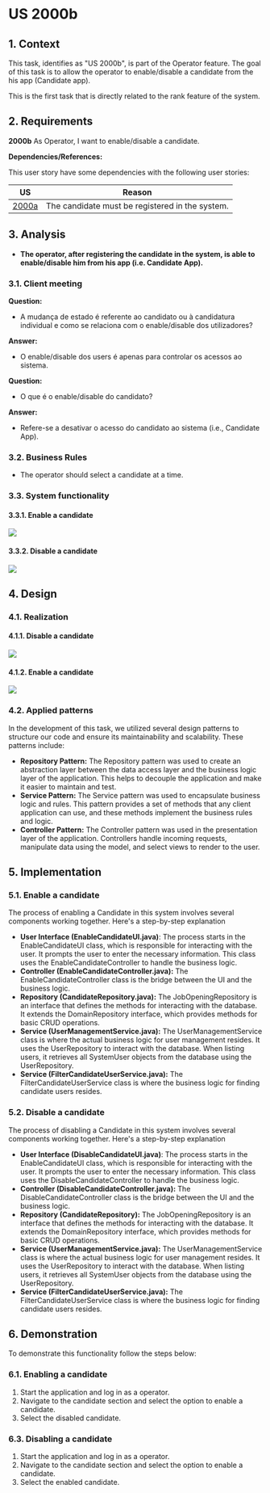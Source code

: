# US 2000b

## 1. Context

This task, identifies as "US 2000b", is part of the Operator feature. The goal of this task is to allow the operator to enable/disable a candidate from the his app (Candidate app).

This is the first task that is directly related to the rank feature of the system.

## 2. Requirements

**2000b** As Operator, I want to enable/disable a candidate.

**Dependencies/References:**

This user story have some dependencies with the following user stories:

| US                                      | Reason                                          |
|-----------------------------------------|-------------------------------------------------|
| [2000a](../../SprintB/us1002/readme.md) | The candidate must be registered in the system. |

## 3. Analysis

- **The operator, after registering the candidate in the system, is able to enable/disable him from his app (i.e. Candidate App).**

### 3.1. Client meeting

**Question:**

- A mudança de estado é referente ao candidato ou à candidatura individual e como se relaciona com o enable/disable dos utilizadores?

**Answer:**

- O enable/disable dos users é apenas para controlar os acessos ao sistema.

**Question:**

- O que é o enable/disable do candidato?

**Answer:**

- Refere-se a desativar o acesso do candidato ao sistema (i.e., Candidate App).

### 3.2. Business Rules

- The operator should select a candidate at a time.

### 3.3. System functionality

#### 3.3.1. Enable a candidate

![](SSD/SSD-Enable-Candidate.svg)

#### 3.3.2. Disable a candidate

![](SSD/SSD-Disable-Candidate.svg)

## 4. Design

### 4.1. Realization

#### 4.1.1. Disable a candidate

![](SD/SD-Disable-Candidate.svg)

#### 4.1.2. Enable a candidate

![](SD/SD-Enable-Candidate.svg)

### 4.2. Applied patterns

In the development of this task, we utilized several design patterns to structure our code and ensure its
maintainability and scalability. These patterns include:

- **Repository Pattern:** The Repository pattern was used to create an abstraction layer between the data access layer
  and the business logic layer of the application. This helps to decouple the application and make it easier to maintain
  and test.
- **Service Pattern:** The Service pattern was used to encapsulate business logic and rules. This pattern provides a set of methods that any client application can use, and these methods implement the business rules and logic.
- **Controller Pattern:** The Controller pattern was used in the presentation layer of the application. Controllers
  handle incoming requests, manipulate data using the model, and select views to render to the user.

## 5. Implementation

### 5.1. Enable a candidate

The process of enabling a Candidate in this system involves several components working together. Here's a step-by-step
explanation

- **User Interface (EnableCandidateUI.java)**: The process starts in the EnableCandidateUI class, which is
  responsible for interacting
  with the user. It prompts the user to enter the necessary information.
  This class uses the EnableCandidateController to handle the business logic.
- **Controller (EnableCandidateController.java):** The EnableCandidateController class is the bridge between the
  UI and the business
  logic.
- **Repository (CandidateRepository.java):** The JobOpeningRepository is an interface that defines the methods for
  interacting with the
  database. It extends the DomainRepository interface, which provides methods for basic CRUD operations.
- **Service (UserManagementService.java):** The UserManagementService class is where the actual business logic for user management resides. It uses the UserRepository to interact with the database. When listing users, it retrieves all SystemUser objects from the database using the UserRepository.  
- **Service (FilterCandidateUserService.java):** The FilterCandidateUserService class is where the business logic for finding candidate users resides.

### 5.2. Disable a candidate

The process of disabling a Candidate in this system involves several components working together. Here's a step-by-step
explanation

- **User Interface (DisableCandidateUI.java)**: The process starts in the EnableCandidateUI class, which is
  responsible for interacting
  with the user. It prompts the user to enter the necessary information.
  This class uses the DisableCandidateController to handle the business logic.
- **Controller (DisableCandidateController.java):** The DisableCandidateController class is the bridge between the
  UI and the business
  logic.
- **Repository (CandidateRepository):** The JobOpeningRepository is an interface that defines the methods for
  interacting with the
  database. It extends the DomainRepository interface, which provides methods for basic CRUD operations.
- **Service (UserManagementService.java):** The UserManagementService class is where the actual business logic for user management resides. It uses the UserRepository to interact with the database. When listing users, it retrieves all SystemUser objects from the database using the UserRepository.
- **Service (FilterCandidateUserService.java):** The FilterCandidateUserService class is where the business logic for finding candidate users resides.

## 6. Demonstration

To demonstrate this functionality follow the steps below:

### 6.1. Enabling a candidate

1. Start the application and log in as a operator.
2. Navigate to the candidate section and select the option to enable a candidate.
3. Select the disabled candidate.

### 6.3. Disabling a candidate

1. Start the application and log in as a operator.
2. Navigate to the candidate section and select the option to enable a candidate.
3. Select the enabled candidate.